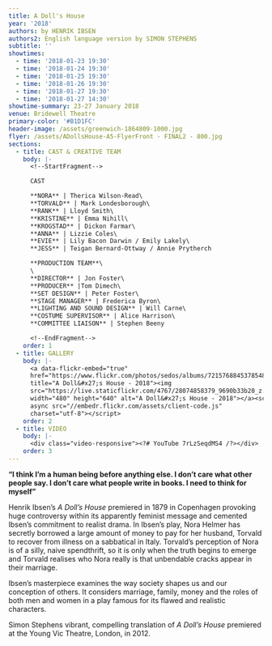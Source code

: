 ```yaml
---
title: A Doll's House
year: '2018'
authors: by HENRIK IBSEN
authors2: English language version by SIMON STEPHENS
subtitle: ''
showtimes:
  - time: '2018-01-23 19:30'
  - time: '2018-01-24 19:30'
  - time: '2018-01-25 19:30'
  - time: '2018-01-26 19:30'
  - time: '2018-01-27 19:30'
  - time: '2018-01-27 14:30'
showtime-summary: 23-27 January 2018
venue: Bridewell Theatre
primary-color: '#B1D1FC'
header-image: /assets/greenwich-1864809-1000.jpg
flyer: /assets/ADollsHouse-A5-FlyerFront - FINAL2 - 800.jpg
sections:
  - title: CAST & CREATIVE TEAM
    body: |-
      <!--StartFragment-->

      CAST

      **NORA** | Therica Wilson-Read\
      **TORVALD** | Mark Londesborough\
      **RANK** | Lloyd Smith\
      **KRISTINE** | Emma Nihill\
      **KROGSTAD** | Dickon Farmar\
      **ANNA** | Lizzie Coles\
      **EVIE** | Lily Bacon Darwin / Emily Lakely\
      **JESS** | Teigan Bernard-Ottway / Annie Prytherch

      **PRODUCTION TEAM**\
      \
      **DIRECTOR** | Jon Foster\
      **PRODUCER** |Tom Dimech\
      **SET DESIGN** | Peter Foster\
      **STAGE MANAGER** | Frederica Byron\
      **LIGHTING AND SOUND DESIGN** | Will Carne\
      **COSTUME SUPERVISOR** | Alice Harrison\
      **COMMITTEE LIAISON** | Stephen Beeny

      <!--EndFragment-->
    order: 1
  - title: GALLERY
    body: |-
      <a data-flickr-embed="true"
      href="https://www.flickr.com/photos/sedos/albums/72157688453785482"
      title="A Doll&#x27;s House - 2018"><img
      src="https://live.staticflickr.com/4767/28074858379_9690b33b20_z.jpg"
      width="480" height="640" alt="A Doll&#x27;s House - 2018"></a><script
      async src="//embedr.flickr.com/assets/client-code.js"
      charset="utf-8"></script>
    order: 2
  - title: VIDEO
    body: |-
      <div class="video-responsive"><?# YouTube 7rLzSeqdMS4 /?></div>
    order: 3
---
```

**“I think I’m a human being before anything else. I don’t care what other people say. I don’t care what people write in books. I need to think for myself”**

Henrik Ibsen’s *A Doll’s House* premiered in 1879 in Copenhagen provoking huge controversy within its apparently feminist message and cemented Ibsen’s commitment to realist drama. In Ibsen’s play, Nora Helmer has secretly borrowed a large amount of money to pay for her husband, Torvald to recover from illness on a sabbatical in Italy. Torvald’s perception of Nora is of a silly, naive spendthrift, so it is only when the truth begins to emerge and Torvald realises who Nora really is that unbendable cracks appear in their marriage.

Ibsen’s masterpiece examines the way society shapes us and our conception of others. It considers marriage, family, money and the roles of both men and women in a play famous for its flawed and realistic characters.

Simon Stephens vibrant, compelling translation of *A Doll’s House* premiered at the Young Vic Theatre, London, in 2012.
